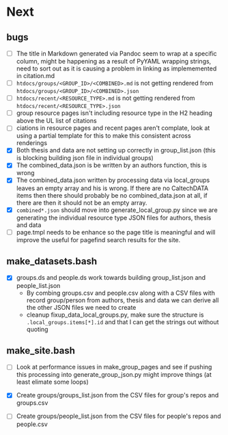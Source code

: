 
# Next

## bugs

- [ ] The title in Markdown generated via Pandoc seem to wrap at a specific column, might be happening as a result of PyYAML wrapping strings, need to sort out as it is causing a problem in linking as implememented in citation.md
- [ ] `htdocs/groups/<GROUP_ID>/<COMBINED>.md` is not getting rendered from `htdocs/groups/<GROUP_ID>/<COMBINED>.json`
- [ ] `htdocs/recent/<RESOURCE_TYPE>.md` is not getting rendered from `htdocs/recent/<RESOURCE_TYPE>.json`
- [ ] group resource pages isn't including resource type in the H2 heading above the UL list of citations
- [ ] ciations in resource pages and recent pages aren't complate, look at using a partial template for this to make this consistent across renderings
- [x] Both thesis and data are not setting up correctly in group_list.json (this is blocking building json file in individual groups)
- [x] The combined_data.json is be written by an authors function, this is wrong
- [x] The combined_data.json written by processing data via local_groups leaves an empty array and his is wrong. If there are no CaltechDATA items then there should probably be no combined_data.json at all, if there are then it should not be an empty array.
- [x] `combined*.json` should move into generate_local_group.py since we are generating the individual resource type JSON files for authors, thesis and data
- [ ] page.tmpl needs to be enhance so the page title is meaningful and will improve the useful for pagefind search results for the site.

## make_datasets.bash

- [x] groups.ds and people.ds work towards building group_list.json and people_list.json
    - By combing groups.csv and people.csv along with a CSV files with record group/person from authors, thesis and data we can derive all the other JSON files we need to create
    - cleanup fixup_data_local_groups.py, make sure the structure is `.local_groups.items[*].id` and that I can get the strings out without quoting

## make_site.bash

- [ ] Look at performance issues in make_group_pages and see if pushing this processing into generate_group_json.py might improve things (at least elimate some loops)
- [x] Create groups/groups_list.json from the CSV files for group's repos and groups.csv
- [ ] Create groups/people_list.json from the CSV files for people's repos and people.csv

